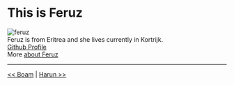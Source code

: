 # This is Feruz
 
![feruz](https://ca.slack-edge.com/T91PPTG9H-URRS55AJX-857954f26fda-512)  
Feruz is from Eritrea and she lives currently in Kortrijk.  
[Github Profile](https://github.com/Feruzteame)  
More [about Feruz](https://github.com/HackYourFutureBelgium/class-9-10/blob/master/student-bios/Feruzteame.md)

---
[<< Boam](./boam.md) | [Harun >>](./harun.md)